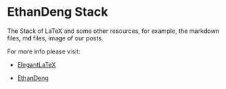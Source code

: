 EthanDeng Stack 
===================

The Stack of LaTeX and some other resources, for example, the markdown files, md files, image of our posts.

For more info please visit:

+ [ElegantLaTeX](http://elegantlatex.org/)

+ [EthanDeng](http://ddswhu.com/)




